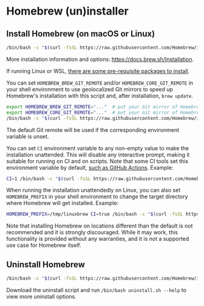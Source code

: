 # Homebrew (un)installer

## Install Homebrew (on macOS or Linux)

```bash
/bin/bash -c "$(curl -fsSL https://raw.githubusercontent.com/Homebrew/install/HEAD/install.sh)"
```

More installation information and options: https://docs.brew.sh/Installation.

If running Linux or WSL, [there are some pre-requisite packages to install](https://docs.brew.sh/Homebrew-on-Linux#requirements).

You can set `HOMEBREW_BREW_GIT_REMOTE` and/or `HOMEBREW_CORE_GIT_REMOTE` in your shell environment to use geolocalized Git mirrors to speed up Homebrew's installation with this script and, after installation, `brew update`.

```bash
export HOMEBREW_BREW_GIT_REMOTE="..."  # put your Git mirror of Homebrew/brew here
export HOMEBREW_CORE_GIT_REMOTE="..."  # put your Git mirror of Homebrew/homebrew-core here
/bin/bash -c "$(curl -fsSL https://raw.githubusercontent.com/Homebrew/install/HEAD/install.sh)"
```

The default Git remote will be used if the corresponding environment variable is unset.

You can set `CI` environment variable to any non-empty value to make the installation unattended. This will disable any interactive prompt, making it suitable for running on CI and on scripts. Note that some CI tools set this environment variable by default, [such as GitHub Actions](https://docs.github.com/en/actions/reference/environment-variables#default-environment-variables). Example:

```bash
CI=1 /bin/bash -c "$(curl -fsSL https://raw.githubusercontent.com/Homebrew/install/HEAD/install.sh)"
```

When running the installation unattendedly on Linux, you can also set `HOMEBREW_PREFIX` in your shell environment to change the target directory where Homebrew will get installed. Example:

```bash
HOMEBREW_PREFIX=/tmp/linuxbrew CI=true /bin/bash -c "$(curl -fsSL https://raw.githubusercontent.com/Homebrew/install/HEAD/install.sh)"
```

Note that installing Homebrew on locations different than the default is not recommended and it is strongly discouraged. While it may work, this functionality is provided without any warranties, and it is not a supported use case for Homebrew itself.

## Uninstall Homebrew

```bash
/bin/bash -c "$(curl -fsSL https://raw.githubusercontent.com/Homebrew/install/HEAD/uninstall.sh)"
```

Download the uninstall script and run `/bin/bash uninstall.sh --help` to view more uninstall options.
